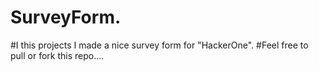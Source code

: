 # SurveyForm. 
#I this projects I made a nice survey form for "HackerOne".
#Feel free to pull or fork this repo....
